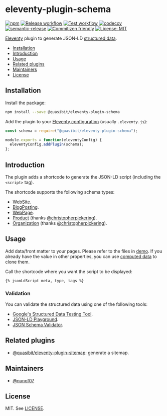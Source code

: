 # eleventy-plugin-schema

[![npm](https://img.shields.io/npm/v/@quasibit/eleventy-plugin-schema)](https://www.npmjs.com/package/@quasibit/eleventy-plugin-schema)
[![Release workflow](https://github.com/quasibit/eleventy-plugin-schema/workflows/Release/badge.svg)](https://github.com/quasibit/eleventy-plugin-schema/actions?query=workflow%3ARelease)
[![Test workflow](https://github.com/quasibit/eleventy-plugin-schema/workflows/Test/badge.svg)](https://github.com/quasibit/eleventy-plugin-schema/actions?query=workflow%3ATest)
[![codecov](https://codecov.io/gh/quasibit/eleventy-plugin-schema/branch/master/graph/badge.svg)](https://codecov.io/gh/quasibit/eleventy-plugin-schema)
[![semantic-release](https://img.shields.io/badge/%20%20%F0%9F%93%A6%F0%9F%9A%80-semantic--release-e10079.svg)](https://github.com/semantic-release/semantic-release)
[![Commitizen friendly](https://img.shields.io/badge/commitizen-friendly-brightgreen.svg)](http://commitizen.github.io/cz-cli/)
[![License: MIT](https://img.shields.io/badge/License-MIT-yellow.svg)](https://opensource.org/licenses/MIT)

[Eleventy](https://www.11ty.dev/) plugin to generate JSON-LD [structured data](https://schema.org/).

- [Installation](#installation)
- [Introduction](#introduction)
- [Usage](#usage)
- [Related plugins](#related-plugins)
- [Maintainers](#maintainers)
- [License](#license)

## Installation

Install the package:

```sh
npm install --save @quasibit/eleventy-plugin-schema
```

Add the plugin to your [Eleventy configuration](https://www.11ty.dev/docs/config/)
(usually `.eleventy.js`):

```js
const schema = require("@quasibit/eleventy-plugin-schema");

module.exports = function(eleventyConfig) {
  eleventyConfig.addPlugin(schema);
};
```

## Introduction

The plugin adds a shortcode to generate the JSON-LD script (including the `<script>` tag).

The shortcode supports the following schema types:

- [WebSite](https://schema.org/WebSite).
- [BlogPosting](https://schema.org/BlogPosting).
- [WebPage](https://schema.org/WebPage).
- [Product](https://schema.org/Product) (thanks [@christopherpickering](https://github.com/christopherpickering)).
- [Organization](https://schema.org/Organization) (thanks [@christopherpickering](https://github.com/christopherpickering)).

## Usage

Add data/front matter to your pages. Please refer to the files in [demo](./demo).
If you already have the value in other properties, you can use
[computed data](https://www.11ty.dev/docs/data-computed/) to clone them.

Call the shortcode where you want the script to be displayed:

```njk
{% jsonLdScript meta, type, tags %}
```

### Validation

You can validate the structured data using one of the following tools:

- [Google's Structured Data Testing Tool](https://search.google.com/structured-data/testing-tool/u/0/).
- [JSON-LD Playground](https://json-ld.org/playground/).
- [JSON Schema Validator](https://www.jsonschemavalidator.net/).

## Related plugins

- [@quasibit/eleventy-plugin-sitemap](https://github.com/quasibit/eleventy-plugin-sitemap): generate a sitemap.

## Maintainers

- [@nunof07](https://github.com/nunof07)

## License

MIT. See [LICENSE](./LICENSE).
